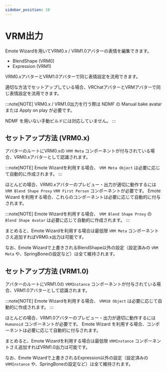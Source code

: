 ```yaml
---
sidebar_position: 10
---
```


# VRM出力

Emote Wizardを用いてVRM0.x / VRM1.0アバターの表情を編集できます。

- BlendShape (VRM0)
- Expression (VRM1)

VRM0.xアバターとVRM1.0アバターで同じ表情設定を流用できます。

適切な方法でセットアップしている場合、VRChatアバターとVRMアバターで同じ表情設定を流用できます。

:::note[NOTE]
VRM0.x / VRM1.0出力を行う際は NDMF の Manual bake avatar または Apply on play が必要です。  

NDMF を用いない手動ビルドには対応していません。
:::

## セットアップ方法 (VRM0.x)

アバターのルートにVRM0.xの `VRM Meta` コンポーネントが付与されている場合、VRM0.xアバターとして認識されます。

:::note[NOTE]
Emote Wizardを利用する場合、 `VRM Meta Object` は必要に応じて自動的に作成されます。
:::

ほとんどの場合、VRM0.xアバターのプレビュー・出力が適切に動作するには `VRM Blend Shape Proxy` `VRM First Person` コンポーネントが必要です。
Emote Wizard を利用する場合、これらのコンポーネントは必要に応じて自動的に付与されます。

:::note[NOTE]
Emote Wizardを利用する場合、 `VRM Blend Shape Proxy` の `Blend Shape Avatar` は必要に応じて自動的に作成されます。
:::

まとめると、Emote Wizardを利用する場合は最低限 `VRM Meta` コンポーネントさえ追加すればVRM0.x出力は可能です。

なお、Emote Wizardで上書きされるBlendShape以外の設定（設定済みの `VRM Meta` や、SpringBoneの設定など）は全て維持されます。  

## セットアップ方法 (VRM1.0)

アバターのルートにVRM1.0の `VRMInstance` コンポーネントが付与されている場合、VRM1.0アバターとして認識されます。

:::note[NOTE]
Emote Wizardを利用する場合、 `VRM10 Object` は必要に応じて自動的に作成されます。
:::

ほとんどの場合、VRM1.0アバターのプレビュー・出力が適切に動作するには `Humanoid` コンポーネントが必要です。
Emote Wizard を利用する場合、コンポーネントは必要に応じて自動的に付与されます。

まとめると、Emote Wizardを利用する場合は最低限 `VRMInstance` コンポーネントさえ追加すればVRM1.0出力は可能です。

なお、Emote Wizardで上書きされるExpression以外の設定（設定済みの `VRMInstance` や、SpringBoneの設定など）は全て維持されます。  
